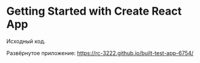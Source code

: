 # Getting Started with Create React App

Исходный код.

Развёрнутое приложение: https://rc-3222.github.io/built-test-app-6754/
